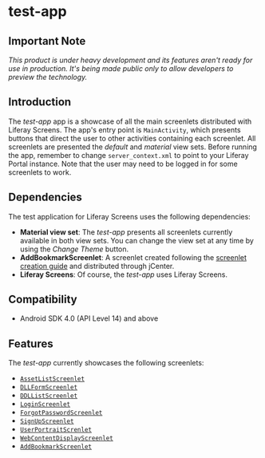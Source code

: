 # test-app

## Important Note

*This product is under heavy development and its features aren't ready for use in production. It's being made public only to allow developers to preview the technology.*

## Introduction

The *test-app* app is a showcase of all the main screenlets distributed with Liferay Screens. The app's entry point is `MainActivity`, which presents buttons that direct the user to other activities containing each screenlet. All screenlets are presented the *default* and *material* view sets. Before running the app, remember to change `server_context.xml` to point to your Liferay Portal instance. Note that the user may need to be logged in for some screenlets to work. 

## Dependencies

The test application for Liferay Screens uses the following dependencies:

- **Material view set**: The *test-app* presents all screenlets currently available in both view sets. You can change the view set at any time by using the *Change Theme* button.
- **AddBookmarkScreenlet**: A screenlet created following the [screenlet creation guide](https://github.com/liferay/liferay-screens/blob/master/android/documentation/screenlet_creation.md) and distributed through jCenter.
- **Liferay Screens**: Of course, the *test-app* uses Liferay Screens.

## Compatibility

- Android SDK 4.0 (API Level 14) and above

## Features

The *test-app* currently showcases the following screenlets:

- [`AssetListScreenlet`](https://github.com/liferay/liferay-screens/blob/master/android/documentation/AssetListScreenlet.md)
- [`DLLFormScreenlet`](https://github.com/liferay/liferay-screens/blob/master/android/documentation/DDLFormScreenlet.md)
- [`DDLListScreenlet`](https://github.com/liferay/liferay-screens/blob/master/android/documentation/DDLListScreenlet.md)
- [`LoginScreenlet`](https://github.com/liferay/liferay-screens/blob/master/android/documentation/LoginScreenlet.md)
- [`ForgotPasswordScreenlet`](https://github.com/liferay/liferay-screens/blob/master/android/documentation/ForgotPasswordScreenlet.md)
- [`SignUpScreenlet`](https://github.com/liferay/liferay-screens/blob/master/android/documentation/SignUpScreenlet.md)
- [`UserPortraitScrenlet`](https://github.com/liferay/liferay-screens/blob/master/android/documentation/UserPortraitScreenlet.md)
- [`WebContentDisplayScreenlet`](https://github.com/liferay/liferay-screens/blob/master/android/documentation/WebContentDisplayScreenlet.md)
- [`AddBookmarkScreenlet`](https://github.com/liferay/liferay-screens/blob/master/android/documentation/screenlet_creation.md)

